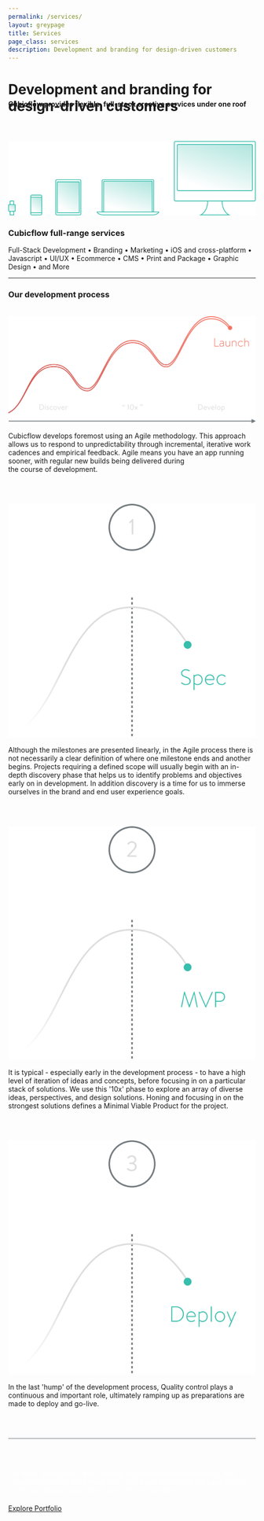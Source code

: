 ```yaml
---
permalink: /services/
layout: greypage
title: Services
page_class: services
description: Development and branding for design-driven customers
---
```



# Development and branding for design-driven customers

<h4 style="margin-top: -3.5em;">Cubicflow provides flexible, full-stack creative services under one&nbsp;roof</h4>

<br><br>

<img src="/assets/img/services/process--devices.svg">

### Cubicflow full-range services

Full-Stack Development   •	  Branding   •   Marketing   •   iOS and cross-platform   • 	 Javascript   • 	 UI/UX   •  	Ecommerce   •  	CMS   •  	Print and Package   •  	Graphic Design   •  	and&nbsp;More

---

### Our development process

<br>

<img src="/assets/img/services/process--graph.svg">

<br>

Cubicflow develops foremost using an Agile methodology. This approach allows us to respond to unpredictability through incremental, iterative work cadences and empirical feedback. Agile means you have an app running sooner, with regular new builds being delivered during the&nbsp;course&nbsp;of&nbsp;development.

<br><br>

<img src="/assets/img/services/process--stage-1.svg">

<br>

Although the milestones are presented linearly, in the Agile process there is not necessarily a clear definition of where one milestone ends and another begins. Projects requiring a defined scope will usually begin with an in-depth discovery phase that helps us to identify problems and objectives early on in development. In addition discovery is a time for us to immerse ourselves in the brand and end&nbsp;user&nbsp;experience&nbsp;goals.  

<br><br>

<img src="/assets/img/services/process--stage-2.svg">

<br>

It is typical - especially early in the development process - to have a high level of iteration of ideas and concepts, before focusing in on a particular stack of solutions. We use this '10x' phase to explore an array of diverse ideas, perspectives, and design solutions. Honing and focusing in on the strongest solutions defines a Minimal Viable Product&nbsp;for&nbsp;the&nbsp;project.

<br><br>

<img src="/assets/img/services/process--stage-3.svg">

<br>

In the last 'hump' of the development process, Quality control plays a continuous and important role, ultimately ramping up as preparations are made to&nbsp;deploy&nbsp;and&nbsp;go-live.

<br><br>

<div style="border-bottom: 1px solid #737A7E;"></div>

<br><br>

<div style="color: #ffffff; margin-bottom: 20px;">Our team works with a wide variety of development technologies, with something suitable for almost every use case. Check out our case studies or visit our blog to read about some&nbsp;of&nbsp;our&nbsp;favorites.</div>

<a href="/" class="button">Explore Portfolio</a>
